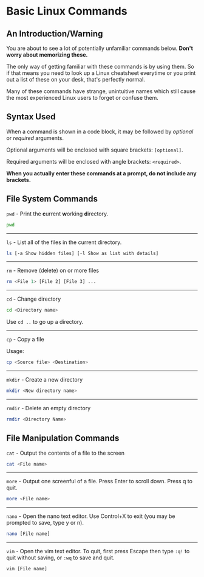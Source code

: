# Basic Linux Commands

## An Introduction/Warning

You are about to see a lot of potentially unfamiliar commands below. **Don't worry about memorizing these.**

The only way of getting familiar with these commands is by using them. So if that means you need to look up a Linux cheatsheet everytime or you print out a list of these on your desk, that's perfectly normal.

Many of these commands have strange, unintuitive names which still cause the most experienced Linux users to forget or confuse them.

## Syntax Used

When a command is shown in a code block, it may be followed by _optional_ or _required_ arguments.

Optional arguments will be enclosed with square brackets: `[optional]`.

Required arguments will be enclosed with angle brackets: `<required>`.

**When you actually enter these commands at a prompt, do not include any brackets.**

## File System Commands

`pwd` - Print the **c**urrent **w**orking **d**irectory.

```bash
pwd
```

---

`ls` - List all of the files in the current directory.

```bash
ls [-a Show hidden files] [-l Show as list with details]
```

---

`rm` - Remove (delete) on or more files

```bash
rm <File 1> [File 2] [File 3] ...
```

---

`cd` - Change directory

```bash
cd <Directory name>
```

Use `cd ..` to go up a directory.

---

`cp` - Copy a file

Usage:

```bash
cp <Source file> <Destination>
```

---

`mkdir` - Create a new directory

```bash
mkdir <New directory name>
```

---

`rmdir` - Delete an empty directory

```bash
rmdir <Directory Name>
```

## File Manipulation Commands

`cat` - Output the contents of a file to the screen

```bash
cat <File name>
```

---

`more` - Output one screenful of a file. Press Enter to scroll down. Press q to quit.

```bash
more <File name>
```

---

`nano` - Open the nano text editor. Use Control+X to exit (you may be prompted to save, type y or n).

```bash
nano [File name]
```

---

`vim` - Open the vim text editor. To quit, first press Escape then type `:q!` to quit without saving, or `:wq` to save and quit.

``` bash
vim [File name]
```
